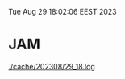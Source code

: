 Tue Aug 29 18:02:06 EEST 2023
# JAM
<a href='./cache/202308/29_18.log'>./cache/202308/29_18.log</a>
